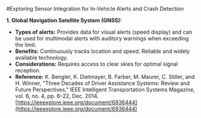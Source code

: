 #Exploring Sensor Integration for In-Vehicle Alerts and Crash Detection

**1. Global Navigation Satellite System (GNSS):**

* **Types of alerts:** Provides data for visual alerts (speed display) and can be used for multimodal alerts with auditory warnings when exceeding the limit.
* **Benefits:** Continuously tracks location and speed. Reliable and widely available technology.
* **Considerations:** Requires access to clear skies for optimal signal reception.
* **Reference:** K. Bengler, K. Dietmayer, B. Farber, M. Maurer, C. Stiller, and H. Winner, "Three Decades of Driver Assistance Systems: Review and Future Perspectives," IEEE Intelligent Transportation Systems Magazine, vol. 6, no. 4, pp. 6–22, Dec. 2014. [https://ieeexplore.ieee.org/document/6936444](https://ieeexplore.ieee.org/document/6936444)
